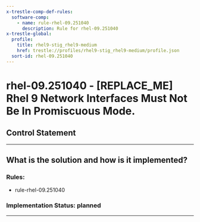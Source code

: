 ```yaml
---
x-trestle-comp-def-rules:
  software-comp:
    - name: rule-rhel-09.251040
      description: Rule for rhel-09.251040
x-trestle-global:
  profile:
    title: rhel9-stig_rhel9-medium
    href: trestle://profiles/rhel9-stig_rhel9-medium/profile.json
  sort-id: rhel-09.251040
---
```


# rhel-09.251040 - \[REPLACE_ME\] Rhel 9 Network Interfaces Must Not Be In Promiscuous Mode.

## Control Statement

______________________________________________________________________

## What is the solution and how is it implemented?

<!-- For implementation status enter one of: implemented, partial, planned, alternative, not-applicable -->

<!-- Note that the list of rules under ### Rules: is read-only and changes will not be captured after assembly to JSON -->

<!-- Add control implementation description here for control: rhel-09.251040 -->

### Rules:

  - rule-rhel-09.251040

### Implementation Status: planned

______________________________________________________________________
